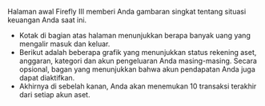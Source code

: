 Halaman awal Firefly III memberi Anda gambaran singkat tentang situasi keuangan Anda saat ini.

* Kotak di bagian atas halaman menunjukkan berapa banyak uang yang mengalir masuk dan keluar.
* Berikut adalah beberapa grafik yang menunjukkan status rekening aset, anggaran, kategori dan akun pengeluaran Anda masing-masing. Secara opsional, bagan yang menunjukkan bahwa akun pendapatan Anda juga dapat diaktifkan.
* Akhirnya di sebelah kanan, Anda akan menemukan 10 transaksi terakhir dari setiap akun aset.